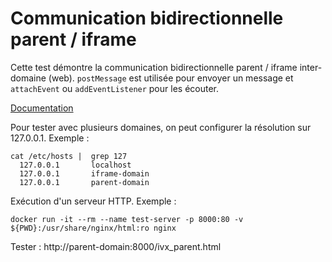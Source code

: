 # Communication bidirectionnelle parent / iframe

Cette test démontre la communication bidirectionnelle parent / iframe inter-domaine (web).
`postMessage` est utilisée pour envoyer un message et `attachEvent` ou `addEventListener` pour les écouter.

[Documentation](https://developer.mozilla.org/fr/docs/Web/API/Window/postMessage)

Pour tester avec plusieurs domaines, on peut configurer la résolution sur 127.0.0.1. Exemple :
```shell
cat /etc/hosts |  grep 127
  127.0.0.1       localhost
  127.0.0.1       iframe-domain
  127.0.0.1       parent-domain
```

Exécution d'un serveur HTTP. Exemple :
```shell
docker run -it --rm --name test-server -p 8000:80 -v ${PWD}:/usr/share/nginx/html:ro nginx
```

Tester : http://parent-domain:8000/ivx_parent.html
